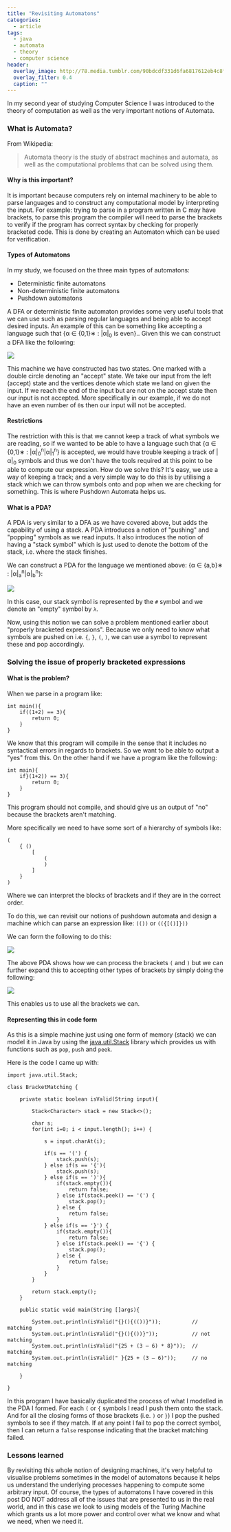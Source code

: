 ```yaml
---
title: "Revisiting Automatons"
categories:
  - article
tags:
  - java
  - automata
  - theory
  - computer science
header:
  overlay_image: http://78.media.tumblr.com/90bdcdf331d6fa6817612eb4c8fbf09f/tumblr_inline_mr9wsb2UCV1qz4rgp.png
  overlay_filter: 0.4
  caption: ""
---
```


In my second year of studying Computer Science I was introduced to the theory of computation as well as the very important notions of Automata.

### What is Automata?

From Wikipedia:

> Automata theory is the study of abstract machines and automata, as well as the computational problems that can be solved using them.

#### Why is this important?

It is important because computers rely on internal machinery to be able to parse languages and to construct any computational model by interpreting the input. For example: trying to parse in a program written in C may have brackets, to parse this program the compiler will need to parse the brackets to verify if the program has correct syntax by checking for properly bracketed code. This is done by creating an Automaton which can be used for verification. 

#### Types of Automatons

In my study, we focused on the three main types of automatons:

- Deterministic finite automatons
- Non-deterministic finite automatons
- Pushdown automatons

A DFA or deterministic finite automaton provides some very useful tools that we can use such as parsing regular languages and being able to accept desired inputs. An example of this can be something like accepting a language such that {α ∈ {0,1}∗ : |α|<sub>0</sub> is even}.. Given this we can construct a DFA like the following:

![](https://i.imgur.com/B07kgEI.png)

This machine we have constructed has two states. One marked with a double circle denoting an "accept" state. We take our input from the left (accept) state and the vertices denote which state we land on given the input. If we reach the end of the input but are not on the accept state then our input is not accepted. More specifically in our example, if we do not have an even number of `0`s then our input will not be accepted.

#### Restrictions

The restriction with this is that we cannot keep a track of what symbols we are reading, so if we wanted to be able to have a language such that {α ∈ {0,1}∗ : |α|<sub>0</sub><sup>n</sup>|α|<sub>1</sub><sup>n</sup>} is accepted, we would have trouble keeping a track of |α|<sub>0</sub> symbols and thus we don't have the tools required at this point to be able to compute our expression. How do we solve this? It's easy, we use a way of keeping a track; and a very simple way to do this is by utilising a stack which we can throw symbols onto and pop when we are checking for something. This is where Pushdown Automata helps us.

#### What is a PDA?

A PDA is very similar to a DFA as we have covered above, but adds the capability of using a stack. A PDA introduces a notion of "pushing" and "popping" symbols as we read inputs. It also introduces the notion of having a "stack symbol" which is just used to denote the bottom of the stack, i.e. where the stack finishes. 

We can construct a PDA for the language we mentioned above: {α ∈ {a,b}∗ : |α|<sub>a</sub><sup>n</sup>|α|<sub>b</sub><sup>n</sup>}:

![](https://i.imgur.com/clTzgh2.png)

In this case, our stack symbol is represented by the `#` symbol and we denote an "empty" symbol by `λ`.

Now, using this notion we can solve a problem mentioned earlier about "properly bracketed expressions". Because we only need to know what symbols are pushed on i.e. `{`, `}`, `(`, `)`, we can use a symbol to represent these and pop accordingly.

### Solving the issue of properly bracketed expressions

#### What is the problem?

When we parse in a program like:
```
int main(){
	if((1+2) == 3){
		return 0;
	}
}
```
We know that this program will compile in the sense that it includes no syntactical errors in regards to brackets. So we want to be able to output a "yes" from this. On the other hand if we have a program like the following:
```
int main){
	if}(1+2)) == 3){
		return 0;
	}
}
```
This program should not compile, and should give us an output of "no" because the brackets aren't matching.

More specifically we need to have some sort of a hierarchy of symbols like:
```
(
	{ ()
		[
			(
			)
		]
	}
)
```
Where we can interpret the blocks of brackets and if they are in the correct order.

To do this, we can revisit our notions of pushdown automata and design a machine which can parse an expression like: `(())` or `(({[()]}))`

We can form the following to do this:

![](https://i.stack.imgur.com/sloQk.png)

The above PDA shows how we can process the brackets `(` and `)` but we can further expand this to accepting other types of brackets by simply doing the following:

![](https://i.imgur.com/TPHLTXx.png)

This enables us to use all the brackets we can.

#### Representing this in code form

As this is a simple machine just using one form of memory (stack) we can model it in Java by using the [java.util.Stack](https://docs.oracle.com/javase/7/docs/api/java/util/Stack.html) library which provides us with functions such as `pop`, `push` and `peek`. 

Here is the code I came up with:
```
import java.util.Stack;

class BracketMatching {

	private static boolean isValid(String input){

		Stack<Character> stack = new Stack<>();

	    char s;
	    for(int i=0; i < input.length(); i++) {

	        s = input.charAt(i);

	        if(s == '(') {
	            stack.push(s);
	        } else if(s == '{'){
	            stack.push(s);
	        } else if(s == ')'){
	            if(stack.empty()){
	                return false;
	            } else if(stack.peek() == '(') {
	                stack.pop();
	            } else {
	                return false;
	            }
	        } else if(s == '}') {
	            if(stack.empty()){
	                return false;
	            } else if(stack.peek() == '{') {
	                stack.pop();
	            } else {
	                return false;
	            }
	        }
	    }

	    return stack.empty();
	}

	public static void main(String []args){

		System.out.println(isValid("{}(){(())}"));			// matching
		System.out.println(isValid("{}(){())}"));			// not matching
		System.out.println(isValid("{25 + (3 – 6) * 8}"));	// matching
		System.out.println(isValid(" }{25 + (3 – 6)"));		// no matching

	}

}
```

In this program I have basically duplicated the process of what I modelled in the PDA I formed. For each `(` or `{` symbols I read I push them onto the stack. And for all the closing forms of those brackets (i.e. `)` or `}`) I pop the pushed symbols to see if they match. If at any point I fail to pop the correct symbol, then I can return a `false` response indicating that the bracket matching failed.

### Lessons learned

By revisiting this whole notion of designing machines, it's very helpful to visualise problems sometimes in the model of automatons because it helps us understand the underlying processes happening to compute some arbitrary input. Of course, the types of automatons I have covered in this post DO NOT address all of the issues that are presented to us in the real world, and in this case we look to using models of the Turing Machine which grants us a lot more power and control over what we know and what we need, when we need it.
